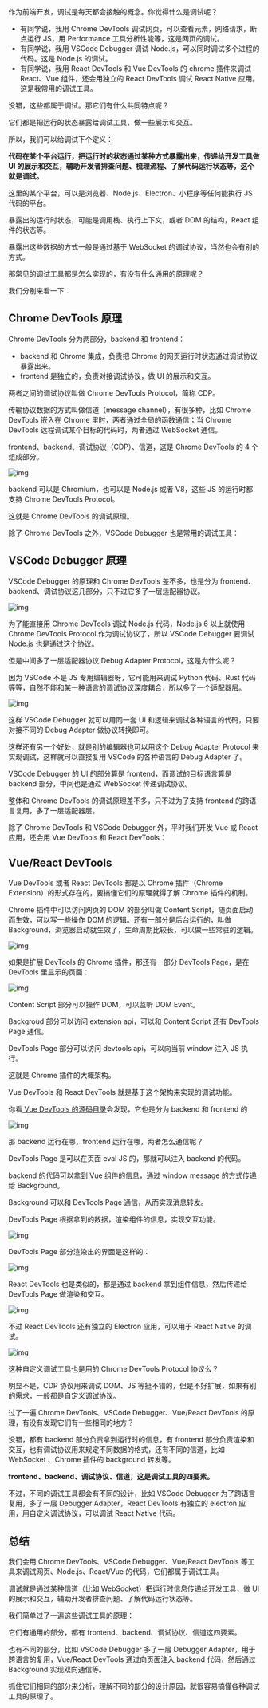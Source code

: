 作为前端开发，调试是每天都会接触的概念。你觉得什么是调试呢？

- 有同学说，我用 Chrome DevTools 调试网页，可以查看元素，网络请求，断点运行 JS，用 Performance 工具分析性能等，这是网页的调试。
- 有同学说，我用 VSCode Debugger 调试 Node.js，可以同时调试多个进程的代码。这是 Node.js 的调试。
- 有同学说，我用 React DevTools 和 Vue DevTools 的 chrome 插件来调试 React、Vue 组件，还会用独立的 React DevTools 调试 React Native 应用。这是我常用的调试工具。

没错，这些都属于调试。那它们有什么共同特点呢？

它们都是把运行的状态暴露给调试工具，做一些展示和交互。

所以，我们可以给调试下个定义：

**代码在某个平台运行，把运行时的状态通过某种方式暴露出来，传递给开发工具做 UI 的展示和交互，辅助开发者排查问题、梳理流程、了解代码运行状态等，这个就是调试。**

这里的某个平台，可以是浏览器、Node.js、Electron、小程序等任何能执行 JS 代码的平台。

暴露出的运行时状态，可能是调用栈、执行上下文，或者 DOM 的结构，React 组件的状态等。

暴露出这些数据的方式一般是通过基于 WebSocket 的调试协议，当然也会有别的方式。

那常见的调试工具都是怎么实现的，有没有什么通用的原理呢？

我们分别来看一下：

## Chrome DevTools 原理

Chrome DevTools 分为两部分，backend 和 frontend：

- backend 和 Chrome 集成，负责把 Chrome 的网页运行时状态通过调试协议暴露出来。
- frontend 是独立的，负责对接调试协议，做 UI 的展示和交互。

两者之间的调试协议叫做 Chrome DevTools Protocol，简称 CDP。

传输协议数据的方式叫做信道（message channel），有很多种，比如 Chrome DevTools 嵌入在 Chrome 里时，两者通过全局的函数通信；当 Chrome DevTools 远程调试某个目标的代码时，两者通过 WebSocket 通信。

frontend、backend、调试协议（CDP）、信道，这是 Chrome DevTools 的 4 个组成部分。

![img](https://p9-juejin.byteimg.com/tos-cn-i-k3u1fbpfcp/e8bc4ae454b04eeca80ca051e7682698~tplv-k3u1fbpfcp-zoom-in-crop-mark:3024:0:0:0.awebp?)

backend 可以是 Chromium，也可以是 Node.js 或者 V8，这些 JS 的运行时都支持 Chrome DevTools Protocol。

这就是 Chrome DevTools 的调试原理。

除了 Chrome DevTools 之外，VSCode Debugger 也是常用的调试工具：

## VSCode Debugger 原理

VSCode Debugger 的原理和 Chrome DevTools 差不多，也是分为 frontend、backend、调试协议这几部分，只不过它多了一层适配器协议。

![img](https://p3-juejin.byteimg.com/tos-cn-i-k3u1fbpfcp/6c17e3b2656f4333bd16eb94d456c506~tplv-k3u1fbpfcp-zoom-in-crop-mark:3024:0:0:0.awebp?)

为了能直接用 Chrome DevTools 调试 Node.js 代码，Node.js 6 以上就使用 Chrome DevTools Protocol 作为调试协议了，所以 VSCode Debugger 要调试 Node.js 也是通过这个协议。

但是中间多了一层适配器协议 Debug Adapter Protocol，这是为什么呢？

因为 VSCode 不是 JS 专用编辑器呀，它可能用来调试 Python 代码、Rust 代码等等，自然不能和某一种语言的调试协议深度耦合，所以多了一个适配器层。

![img](https://p6-juejin.byteimg.com/tos-cn-i-k3u1fbpfcp/75e91f65d75c483280a90afb0e4818dd~tplv-k3u1fbpfcp-zoom-in-crop-mark:3024:0:0:0.awebp?)

这样 VSCode Debugger 就可以用同一套 UI 和逻辑来调试各种语言的代码，只要对接不同的 Debug Adapter 做协议转换即可。

这样还有另一个好处，就是别的编辑器也可以用这个 Debug Adapter Protocol 来实现调试，这样就可以直接复用 VSCode 的各种语言的 Debug Adapter 了。

VSCode Debugger 的 UI 的部分算是 frontend，而调试的目标语言算是 backend 部分，中间也是通过 WebSocket 传递调试协议。

整体和 Chrome DevTools 的调试原理差不多，只不过为了支持 frontend 的跨语言复用，多了一层适配器层。

除了 Chrome DevTools 和 VSCode Debugger 外，平时我们开发 Vue 或 React 应用，还会用 Vue DevTools 和 React DevTools：

## Vue/React DevTools

Vue DevTools 或者 React DevTools 都是以 Chrome 插件（Chrome Extension）的形式存在的，要搞懂它们的原理就得了解 Chrome 插件的机制。

Chrome 插件中可以访问网页的 DOM 的部分叫做 Content Script，随页面启动而生效，可以写一些操作 DOM 的逻辑。还有一部分是后台运行的，叫做 Background，浏览器启动就生效了，生命周期比较长，可以做一些常驻的逻辑。

![img](https://p9-juejin.byteimg.com/tos-cn-i-k3u1fbpfcp/5fc60ec9ea7747ee84a4ef37c906ce0a~tplv-k3u1fbpfcp-zoom-in-crop-mark:3024:0:0:0.awebp?)

如果是扩展 DevTools 的 Chrome 插件，那还有一部分 DevTools Page，是在 DevTools 里显示的页面：

![img](https://p9-juejin.byteimg.com/tos-cn-i-k3u1fbpfcp/5c0ac4a1ae914a9f8487d94d124f3b66~tplv-k3u1fbpfcp-zoom-in-crop-mark:3024:0:0:0.awebp?)

Content Script 部分可以操作 DOM，可以监听 DOM Event。

Backgroud 部分可以访问 extension api，可以和 Content Script 还有 DevTools Page 通信。

DevTools Page 部分可以访问 devtools api，可以向当前 window 注入 JS 执行。

这就是 Chrome 插件的大概架构。

Vue DevTools 和 React DevTools 就是基于这个架构来实现的调试功能。

你看[ Vue DevTools 的源码目录](https://link.juejin.cn/?target=https%3A%2F%2Fgithub.com%2Fvuejs%2Fdevtools%2Ftree%2Fmain%2Fpackages)会发现，它也是分为 backend 和 frontend 的

![img](https://p3-juejin.byteimg.com/tos-cn-i-k3u1fbpfcp/450ec35eeea941e2ad3e23b84f516a24~tplv-k3u1fbpfcp-zoom-in-crop-mark:3024:0:0:0.awebp?)

那 backend 运行在哪，frontend 运行在哪，两者怎么通信呢？

DevTools Page 是可以在页面 eval JS 的，那就可以注入 backend 的代码。

backend 的代码可以拿到 Vue 组件的信息，通过 window message 的方式传递给 Background。

Background 可以和 DevTools Page 通信，从而实现消息转发。

DevTools Page 根据拿到的数据，渲染组件的信息，实现交互功能。

![img](https://p3-juejin.byteimg.com/tos-cn-i-k3u1fbpfcp/1cb7cba556a64d2fa73d6c07e46a65e0~tplv-k3u1fbpfcp-zoom-in-crop-mark:3024:0:0:0.awebp?)

DevTools Page 部分渲染出的界面是这样的：

![img](https://p3-juejin.byteimg.com/tos-cn-i-k3u1fbpfcp/232770d91b264eada85e06b1270f4a12~tplv-k3u1fbpfcp-zoom-in-crop-mark:3024:0:0:0.awebp?)

React DevTools 也是类似的，都是通过 backend 拿到组件信息，然后传递给 DevTools Page 做渲染和交互。

![img](https://p6-juejin.byteimg.com/tos-cn-i-k3u1fbpfcp/f8f84c161dfa4c259cc17eaade7af176~tplv-k3u1fbpfcp-zoom-in-crop-mark:3024:0:0:0.awebp?)

不过 React DevTools 还有独立的 Electron 应用，可以用于 React Native 的调试。

![img](https://p1-juejin.byteimg.com/tos-cn-i-k3u1fbpfcp/18268166b9f94e6d91a196dc40058740~tplv-k3u1fbpfcp-zoom-in-crop-mark:3024:0:0:0.awebp?)

这种自定义调试工具也是用的 Chrome DevTools Protocol 协议么？

明显不是，CDP 协议用来调试 DOM、JS 等挺不错的，但是不好扩展，如果有别的需求，一般都是自定义调试协议。

过了一遍 Chrome DevTools、VSCode Debugger、Vue/React DevTools 的原理，有没有发现它们有一些相同的地方？

没错，都有 backend 部分负责拿到运行时的信息，有 frontend 部分负责渲染和交互，也有调试协议用来规定不同数据的格式，还有不同的信道，比如 WebSocket 、Chrome 插件的 background 转发等。

**frontend、backend、调试协议、信道，这是调试工具的四要素。**

不过，不同的调试工具都会有不同的设计，比如 VSCode Debugger 为了跨语言复用，多了一层 Debugger Adapter，React DevTools 有独立的 electron 应用，用自定义调试协议，可以调试 React Native 代码。

## 总结

我们会用 Chrome DevTools、VSCode Debugger、Vue/React DevTools 等工具来调试网页、Node.js、React/Vue 的代码，它们都属于调试工具。

调试就是通过某种信道（比如 WebSocket）把运行时信息传递给开发工具，做 UI 的展示和交互，辅助开发者排查问题、了解代码运行状态等。

我们简单过了一遍这些调试工具的原理：

它们有通用的部分，都有 frontend、backend、调试协议、信道这四要素。

也有不同的部分，比如 VSCode Debugger 多了一层 Debugger Adapter，用于跨语言的复用，Vue/React DevTools 通过向页面注入 backend 代码，然后通过 Background 实现双向通信等。

抓住它们相同的部分来分析，理解不同的部分的设计原因，就很容易搞懂各种调试工具的原理了。